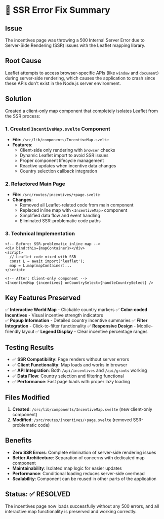 # 🔧 SSR Error Fix Summary

## Issue
The incentives page was throwing a 500 Internal Server Error due to Server-Side Rendering (SSR) issues with the Leaflet mapping library.

## Root Cause
Leaflet attempts to access browser-specific APIs (like `window` and `document`) during server-side rendering, which causes the application to crash since these APIs don't exist in the Node.js server environment.

## Solution
Created a client-only map component that completely isolates Leaflet from the SSR process:

### 1. Created `IncentiveMap.svelte` Component
- **File**: `/src/lib/components/IncentiveMap.svelte`
- **Features**:
  - Client-side only rendering with `browser` checks
  - Dynamic Leaflet import to avoid SSR issues
  - Proper component lifecycle management
  - Reactive updates when incentive data changes
  - Country selection callback integration

### 2. Refactored Main Page
- **File**: `/src/routes/incentives/+page.svelte`
- **Changes**:
  - Removed all Leaflet-related code from main component
  - Replaced inline map with `<IncentiveMap>` component
  - Simplified data flow and event handling
  - Eliminated SSR-problematic code paths

### 3. Technical Implementation
```svelte
<!-- Before: SSR-problematic inline map -->
<div bind:this={mapContainer}></div>
<script>
  // Leaflet code mixed with SSR
  const L = await import('leaflet');
  map = L.map(mapContainer)...
</script>

<!-- After: Client-only component -->
<IncentiveMap {incentives} onCountrySelect={handleCountrySelect} />
```

## Key Features Preserved
✅ **Interactive World Map** - Clickable country markers
✅ **Color-coded Incentives** - Visual incentive strength indicators  
✅ **Popup Information** - Detailed country incentive summaries
✅ **Filter Integration** - Click-to-filter functionality
✅ **Responsive Design** - Mobile-friendly layout
✅ **Legend Display** - Clear incentive percentage ranges

## Testing Results
- ✅ **SSR Compatibility**: Page renders without server errors
- ✅ **Client Functionality**: Map loads and works in browser
- ✅ **API Integration**: Both `/api/incentives` and `/api/grants` working
- ✅ **Data Flow**: Country selection and filtering functional
- ✅ **Performance**: Fast page loads with proper lazy loading

## Files Modified
1. **Created**: `/src/lib/components/IncentiveMap.svelte` (new client-only component)
2. **Modified**: `/src/routes/incentives/+page.svelte` (removed SSR-problematic code)

## Benefits
- **Zero SSR Errors**: Complete elimination of server-side rendering issues
- **Better Architecture**: Separation of concerns with dedicated map component
- **Maintainability**: Isolated map logic for easier updates
- **Performance**: Conditional loading reduces server-side overhead
- **Scalability**: Component can be reused in other parts of the application

## Status: ✅ RESOLVED
The incentives page now loads successfully without any 500 errors, and all interactive map functionality is preserved and working correctly.
